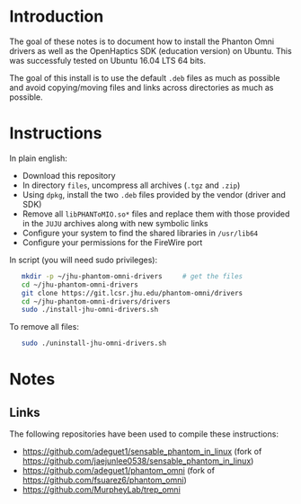 # Introduction

The goal of these notes is to document how to install the Phanton Omni drivers
as well as the OpenHaptics SDK (education version) on Ubuntu.  This was
successfuly tested on Ubuntu 16.04 LTS 64 bits.

The goal of this install is to use the default `.deb` files as much as possible
and avoid copying/moving files and links across directories as much as possible.

# Instructions

In plain english:
  * Download this repository
  * In directory `files`, uncompress all archives (`.tgz` and `.zip`)
  * Using `dpkg`, install the two `.deb` files provided by the vendor (driver
    and SDK)
  * Remove all `libPHANToMIO.so*` files and replace them with those provided in
    the `JUJU` archives along with new symbolic links
  * Configure your system to find the shared libraries in `/usr/lib64`
  * Configure your permissions for the FireWire port
  
In script (you will need sudo privileges):
```bash
   mkdir -p ~/jhu-phantom-omni-drivers     # get the files
   cd ~/jhu-phantom-omni-drivers
   git clone https://git.lcsr.jhu.edu/phantom-omni/drivers
   cd ~/jhu-phantom-omni-drivers/drivers
   sudo ./install-jhu-omni-drivers.sh
```

To remove all files:
```bash
   sudo ./uninstall-jhu-omni-drivers.sh
```

# Notes

## Links

The following repositories have been used to compile these instructions:
  * https://github.com/adeguet1/sensable_phantom_in_linux
    (fork of https://github.com/jaejunlee0538/sensable_phantom_in_linux)
  * https://github.com/adeguet1/phantom_omni
    (fork of https://github.com/fsuarez6/phantom_omni)
  * https://github.com/MurpheyLab/trep_omni